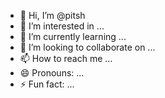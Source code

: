- 👋 Hi, I’m @pitsh
- 👀 I’m interested in ...
- 🌱 I’m currently learning ...
- 💞️ I’m looking to collaborate on ...
- 📫 How to reach me ...
- 😄 Pronouns: ...
- ⚡ Fun fact: ...

<!---
pitsh/pitsh is a ✨ special ✨ repository because its `README.md` (this file) appears on your GitHub profile.
You can click the Preview link to take a look at your changes.
--->
